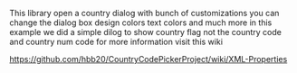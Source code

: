 This library open a country dialog with bunch of customizations you can change the dialog box design colors text colors and much more in this example we did 
a simple dilog to show country flag not the country code and country num code for more information visit this wiki

https://github.com/hbb20/CountryCodePickerProject/wiki/XML-Properties